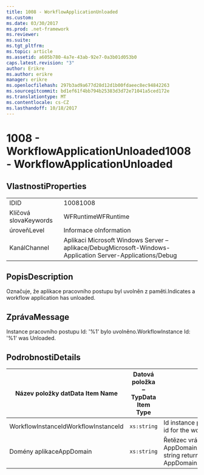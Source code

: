 ```yaml
---
title: 1008 - WorkflowApplicationUnloaded
ms.custom: 
ms.date: 03/30/2017
ms.prod: .net-framework
ms.reviewer: 
ms.suite: 
ms.tgt_pltfrm: 
ms.topic: article
ms.assetid: a605b780-4a7e-43ab-92e7-0a3b01d053b0
caps.latest.revision: "3"
author: Erikre
ms.author: erikre
manager: erikre
ms.openlocfilehash: 297b3ad9a677d28d12d1b00fdaeec8ec94842263
ms.sourcegitcommit: bd1ef61f4bb794b25383d3d72e71041a5ced172e
ms.translationtype: MT
ms.contentlocale: cs-CZ
ms.lasthandoff: 10/18/2017
---
```

# <a name="1008---workflowapplicationunloaded"></a><span data-ttu-id="40489-102">1008 - WorkflowApplicationUnloaded</span><span class="sxs-lookup"><span data-stu-id="40489-102">1008 - WorkflowApplicationUnloaded</span></span>
## <a name="properties"></a><span data-ttu-id="40489-103">Vlastnosti</span><span class="sxs-lookup"><span data-stu-id="40489-103">Properties</span></span>  
  
|||  
|-|-|  
|<span data-ttu-id="40489-104">ID</span><span class="sxs-lookup"><span data-stu-id="40489-104">ID</span></span>|<span data-ttu-id="40489-105">1008</span><span class="sxs-lookup"><span data-stu-id="40489-105">1008</span></span>|  
|<span data-ttu-id="40489-106">Klíčová slova</span><span class="sxs-lookup"><span data-stu-id="40489-106">Keywords</span></span>|<span data-ttu-id="40489-107">WFRuntime</span><span class="sxs-lookup"><span data-stu-id="40489-107">WFRuntime</span></span>|  
|<span data-ttu-id="40489-108">úroveň</span><span class="sxs-lookup"><span data-stu-id="40489-108">Level</span></span>|<span data-ttu-id="40489-109">Informace o</span><span class="sxs-lookup"><span data-stu-id="40489-109">Information</span></span>|  
|<span data-ttu-id="40489-110">Kanál</span><span class="sxs-lookup"><span data-stu-id="40489-110">Channel</span></span>|<span data-ttu-id="40489-111">Aplikaci Microsoft Windows Server – aplikace/Debug</span><span class="sxs-lookup"><span data-stu-id="40489-111">Microsoft-Windows-Application Server-Applications/Debug</span></span>|  
  
## <a name="description"></a><span data-ttu-id="40489-112">Popis</span><span class="sxs-lookup"><span data-stu-id="40489-112">Description</span></span>  
 <span data-ttu-id="40489-113">Označuje, že aplikace pracovního postupu byl uvolněn z paměti.</span><span class="sxs-lookup"><span data-stu-id="40489-113">Indicates a workflow application has unloaded.</span></span>  
  
## <a name="message"></a><span data-ttu-id="40489-114">Zpráva</span><span class="sxs-lookup"><span data-stu-id="40489-114">Message</span></span>  
 <span data-ttu-id="40489-115">Instance pracovního postupu Id: '%1' bylo uvolněno.</span><span class="sxs-lookup"><span data-stu-id="40489-115">WorkflowInstance Id: '%1' was Unloaded.</span></span>  
  
## <a name="details"></a><span data-ttu-id="40489-116">Podrobnosti</span><span class="sxs-lookup"><span data-stu-id="40489-116">Details</span></span>  
  
|<span data-ttu-id="40489-117">Název položky dat</span><span class="sxs-lookup"><span data-stu-id="40489-117">Data Item Name</span></span>|<span data-ttu-id="40489-118">Datová položka – Typ</span><span class="sxs-lookup"><span data-stu-id="40489-118">Data Item Type</span></span>|<span data-ttu-id="40489-119">Popis</span><span class="sxs-lookup"><span data-stu-id="40489-119">Description</span></span>|  
|--------------------|--------------------|-----------------|  
|<span data-ttu-id="40489-120">WorkflowInstanceId</span><span class="sxs-lookup"><span data-stu-id="40489-120">WorkflowInstanceId</span></span>|`xs:string`|<span data-ttu-id="40489-121">Id instance pracovního postupu</span><span class="sxs-lookup"><span data-stu-id="40489-121">The instance id for the workflow</span></span>|  
|<span data-ttu-id="40489-122">Domény aplikace</span><span class="sxs-lookup"><span data-stu-id="40489-122">AppDomain</span></span>|`xs:string`|<span data-ttu-id="40489-123">Řetězec vrácený AppDomain.CurrentDomain.FriendlyName.</span><span class="sxs-lookup"><span data-stu-id="40489-123">The string returned by AppDomain.CurrentDomain.FriendlyName.</span></span>|
